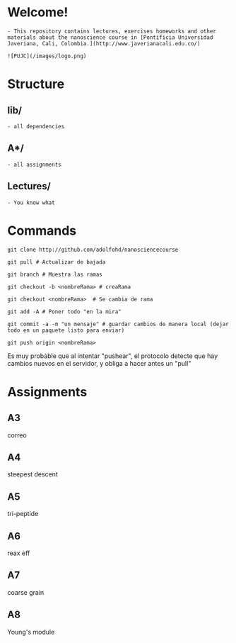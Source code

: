 # Welcome!
	- This repository contains lectures, exercises homeworks and other materials about the nanoscience course in [Pontificia Universidad Javeriana, Cali, Colombia.](http://www.javerianacali.edu.co/)

	![PUJC](/images/logo.png)
# Structure

## lib/
	- all dependencies
## A*/
	- all assignments

## Lectures/
	- You know what


# Commands

```
git clone http://github.com/adolfohd/nanosciencecourse
``` 

```
git pull # Actualizar de bajada
```

```
git branch # Muestra las ramas
```

```
git checkout -b <nombreRama> # creaRama
```

```
git checkout <nombreRama>  # Se cambia de rama
```

```
git add -A # Poner todo "en la mira"
```

```
git commit -a -m "un mensaje" # guardar cambios de manera local (dejar todo en un paquete listo para enviar)
```

```
git push origin <nombreRama>
```

Es muy probable que al intentar "pushear", el protocolo detecte que hay cambios nuevos en el servidor, y obliga a hacer antes un "pull"

# Assignments

## A3

correo

## A4

steepest descent

## A5

tri-peptide

## A6

reax eff

## A7

coarse grain

## A8

Young's module
